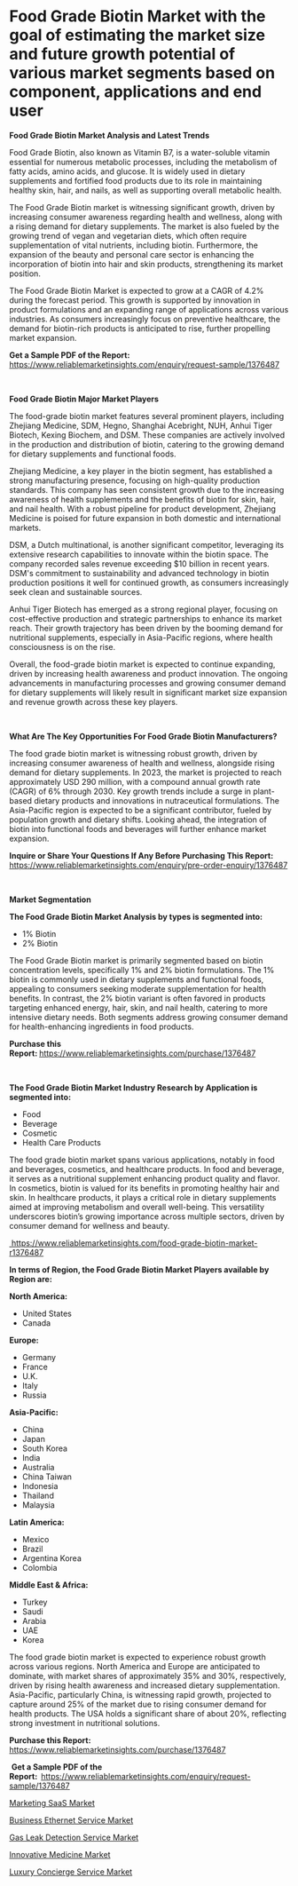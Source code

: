 <p><h1>Food Grade Biotin Market with the goal of estimating the market size and future growth potential of various market segments based on component, applications and end user</h1></p><p><strong>Food Grade Biotin Market Analysis and Latest Trends</strong></p>
<p><p>Food Grade Biotin, also known as Vitamin B7, is a water-soluble vitamin essential for numerous metabolic processes, including the metabolism of fatty acids, amino acids, and glucose. It is widely used in dietary supplements and fortified food products due to its role in maintaining healthy skin, hair, and nails, as well as supporting overall metabolic health. </p><p>The Food Grade Biotin market is witnessing significant growth, driven by increasing consumer awareness regarding health and wellness, along with a rising demand for dietary supplements. The market is also fueled by the growing trend of vegan and vegetarian diets, which often require supplementation of vital nutrients, including biotin. Furthermore, the expansion of the beauty and personal care sector is enhancing the incorporation of biotin into hair and skin products, strengthening its market position. </p><p>The Food Grade Biotin Market is expected to grow at a CAGR of 4.2% during the forecast period. This growth is supported by innovation in product formulations and an expanding range of applications across various industries. As consumers increasingly focus on preventive healthcare, the demand for biotin-rich products is anticipated to rise, further propelling market expansion.</p></p>
<p><strong>Get a Sample PDF of the Report:&nbsp;</strong> <a href="https://www.reliablemarketinsights.com/enquiry/request-sample/1376487?utm_campaign=1606&utm_medium=2&utm_source=Github&utm_content=ia&utm_term=23102024&utm_id=food-grade-biotin">https://www.reliablemarketinsights.com/enquiry/request-sample/1376487</a></p>
<p>&nbsp;</p>
<p><strong>Food Grade Biotin Major Market Players</strong></p>
<p><p>The food-grade biotin market features several prominent players, including Zhejiang Medicine, SDM, Hegno, Shanghai Acebright, NUH, Anhui Tiger Biotech, Kexing Biochem, and DSM. These companies are actively involved in the production and distribution of biotin, catering to the growing demand for dietary supplements and functional foods.</p><p>Zhejiang Medicine, a key player in the biotin segment, has established a strong manufacturing presence, focusing on high-quality production standards. This company has seen consistent growth due to the increasing awareness of health supplements and the benefits of biotin for skin, hair, and nail health. With a robust pipeline for product development, Zhejiang Medicine is poised for future expansion in both domestic and international markets.</p><p>DSM, a Dutch multinational, is another significant competitor, leveraging its extensive research capabilities to innovate within the biotin space. The company recorded sales revenue exceeding $10 billion in recent years. DSM's commitment to sustainability and advanced technology in biotin production positions it well for continued growth, as consumers increasingly seek clean and sustainable sources.</p><p>Anhui Tiger Biotech has emerged as a strong regional player, focusing on cost-effective production and strategic partnerships to enhance its market reach. Their growth trajectory has been driven by the booming demand for nutritional supplements, especially in Asia-Pacific regions, where health consciousness is on the rise.</p><p>Overall, the food-grade biotin market is expected to continue expanding, driven by increasing health awareness and product innovation. The ongoing advancements in manufacturing processes and growing consumer demand for dietary supplements will likely result in significant market size expansion and revenue growth across these key players.</p></p>
<p>&nbsp;</p>
<p><strong>What Are The Key Opportunities For Food Grade Biotin Manufacturers?</strong></p>
<p><p>The food grade biotin market is witnessing robust growth, driven by increasing consumer awareness of health and wellness, alongside rising demand for dietary supplements. In 2023, the market is projected to reach approximately USD 290 million, with a compound annual growth rate (CAGR) of 6% through 2030. Key growth trends include a surge in plant-based dietary products and innovations in nutraceutical formulations. The Asia-Pacific region is expected to be a significant contributor, fueled by population growth and dietary shifts. Looking ahead, the integration of biotin into functional foods and beverages will further enhance market expansion.</p></p>
<p><strong>Inquire or Share Your Questions If Any Before Purchasing This Report:</strong> <a href="https://www.reliablemarketinsights.com/enquiry/pre-order-enquiry/1376487?utm_campaign=1606&utm_medium=2&utm_source=Github&utm_content=ia&utm_term=23102024&utm_id=food-grade-biotin">https://www.reliablemarketinsights.com/enquiry/pre-order-enquiry/1376487</a></p>
<p>&nbsp;</p>
<p><strong>Market Segmentation</strong></p>
<p><strong>The Food Grade Biotin Market Analysis by types is segmented into:</strong></p>
<p><ul><li>1% Biotin</li><li>2% Biotin</li></ul></p>
<p><p>The Food Grade Biotin market is primarily segmented based on biotin concentration levels, specifically 1% and 2% biotin formulations. The 1% biotin is commonly used in dietary supplements and functional foods, appealing to consumers seeking moderate supplementation for health benefits. In contrast, the 2% biotin variant is often favored in products targeting enhanced energy, hair, skin, and nail health, catering to more intensive dietary needs. Both segments address growing consumer demand for health-enhancing ingredients in food products.</p></p>
<p><strong>Purchase this Report:&nbsp;</strong><a href="https://www.reliablemarketinsights.com/purchase/1376487?utm_campaign=1606&utm_medium=2&utm_source=Github&utm_content=ia&utm_term=23102024&utm_id=food-grade-biotin">https://www.reliablemarketinsights.com/purchase/1376487</a></p>
<p>&nbsp;</p>
<p><strong>The Food Grade Biotin Market Industry Research by Application is segmented into:</strong></p>
<p><ul><li>Food</li><li>Beverage</li><li>Cosmetic</li><li>Health Care Products</li></ul></p>
<p><p>The food grade biotin market spans various applications, notably in food and beverages, cosmetics, and healthcare products. In food and beverage, it serves as a nutritional supplement enhancing product quality and flavor. In cosmetics, biotin is valued for its benefits in promoting healthy hair and skin. In healthcare products, it plays a critical role in dietary supplements aimed at improving metabolism and overall well-being. This versatility underscores biotin’s growing importance across multiple sectors, driven by consumer demand for wellness and beauty.</p></p>
<p><a href="https://www.reliablemarketinsights.com/food-grade-biotin-market-r1376487?utm_campaign=1606&utm_medium=2&utm_source=Github&utm_content=ia&utm_term=23102024&utm_id=food-grade-biotin">&nbsp;https://www.reliablemarketinsights.com/food-grade-biotin-market-r1376487</a></p>
<p><strong>In terms of Region, the Food Grade Biotin Market Players available by Region are:</strong></p>
<p>
    <p> <strong> North America: </strong>
        <ul>
            <li>United States</li>
            <li>Canada</li>
        </ul>
        </p> 
    <p> <strong> Europe: </strong>
        <ul>
            <li>Germany</li>
            <li>France</li>
            <li>U.K.</li>
            <li>Italy</li>
            <li>Russia</li>
        </ul>
        </p> 
    <p> <strong> Asia-Pacific: </strong>
        <ul>
            <li>China</li>
            <li>Japan</li>
            <li>South Korea</li>
            <li>India</li>
            <li>Australia</li>
            <li>China Taiwan</li>
            <li>Indonesia</li>
            <li>Thailand</li>
            <li>Malaysia</li>
        </ul>
        </p> 
    <p> <strong> Latin America: </strong>
        <ul>
            <li>Mexico</li>
            <li>Brazil</li>
            <li>Argentina Korea</li>
            <li>Colombia</li>
        </ul>
        </p> 
    <p> <strong> Middle East & Africa: </strong>
        <ul>
            <li>Turkey</li>
            <li>Saudi</li>
            <li>Arabia</li>
            <li>UAE</li>
            <li>Korea</li>
        </ul>
    </p>
    </p>
<p><p>The food grade biotin market is expected to experience robust growth across various regions. North America and Europe are anticipated to dominate, with market shares of approximately 35% and 30%, respectively, driven by rising health awareness and increased dietary supplementation. Asia-Pacific, particularly China, is witnessing rapid growth, projected to capture around 25% of the market due to rising consumer demand for health products. The USA holds a significant share of about 20%, reflecting strong investment in nutritional solutions.</p></p>
<p><strong>Purchase this Report: </strong><a href="https://www.reliablemarketinsights.com/purchase/1376487?utm_campaign=1606&utm_medium=2&utm_source=Github&utm_content=ia&utm_term=23102024&utm_id=food-grade-biotin">https://www.reliablemarketinsights.com/purchase/1376487</a></p>
<p>&nbsp;<strong>Get a Sample PDF of the Report:&nbsp;&nbsp;</strong><a href="https://www.reliablemarketinsights.com/enquiry/request-sample/1376487?utm_campaign=1606&utm_medium=2&utm_source=Github&utm_content=ia&utm_term=23102024&utm_id=food-grade-biotin">https://www.reliablemarketinsights.com/enquiry/request-sample/1376487</a></p>
<p><strong></strong></p>
<p><p><a href="https://www.linkedin.com/pulse/marketing-saas-market-analysis-report-global-insights-zt2se?utm_campaign=1606&utm_medium=2&utm_source=Github&utm_content=ia&utm_term=23102024&utm_id=food-grade-biotin">Marketing SaaS Market</a></p><p><a href="https://www.linkedin.com/pulse/business-ethernet-service-market-outlook-complete-industry-bs9cc?utm_campaign=1606&utm_medium=2&utm_source=Github&utm_content=ia&utm_term=23102024&utm_id=food-grade-biotin">Business Ethernet Service Market</a></p><p><a href="https://www.linkedin.com/pulse/comprehensive-gas-leak-detection-service-market-report-regional-96wge?utm_campaign=1606&utm_medium=2&utm_source=Github&utm_content=ia&utm_term=23102024&utm_id=food-grade-biotin">Gas Leak Detection Service Market</a></p><p><a href="https://www.linkedin.com/pulse/innovative-medicine-market-trends-insights-type-application-analysis-ajb5c?utm_campaign=1606&utm_medium=2&utm_source=Github&utm_content=ia&utm_term=23102024&utm_id=food-grade-biotin">Innovative Medicine Market</a></p><p><a href="https://www.linkedin.com/pulse/emerging-technologies-reshaping-luxury-concierge-service-p6mdc?utm_campaign=1606&utm_medium=2&utm_source=Github&utm_content=ia&utm_term=23102024&utm_id=food-grade-biotin">Luxury Concierge Service Market</a></p></p>